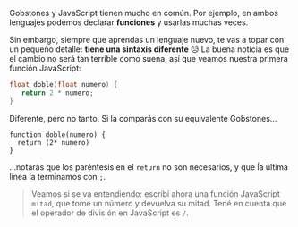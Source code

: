 Gobstones y JavaScript tienen mucho en común. Por ejemplo, en ambos lenguajes podemos declarar **funciones** y usarlas muchas veces. 

Sin embargo, siempre que aprendas un lenguaje nuevo, te vas a topar con un pequeño detalle: **tiene una sintaxis diferente** :disappointed_relieved: La buena noticia es que el cambio no será tan terrible como suena, así que veamos nuestra primera función JavaScript:

```cpp
float doble(float numero) {
   return 2 * numero;
}
```

Diferente, pero no tanto. Si la comparás con su equivalente Gobstones...

```gobstones
function doble(numero) {
  return (2* numero)
}
```

...notarás que los paréntesis en el `return` no son necesarios, y que ĺa última línea la terminamos con `;`.

> Veamos si se va entendiendo: escribí ahora una función JavaScript `mitad`, que tome un número y devuelva su mitad. Tené en cuenta que el operador de división en JavaScript es `/`.


